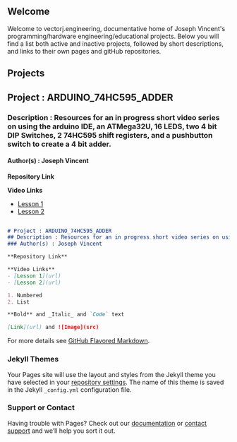 ## Welcome

Welcome to vectorj.engineering, documentative home of Joseph Vincent's programming/hardware engineering/educational projects. Below you will find a list both active and inactive projects, followed by short descriptions, and links to their own pages and gitHub repositories. 

## Projects

## Project : ARDUINO_74HC595_ADDER
### Description : Resources for an in progress short video series on using the arduino IDE, an ATMega32U, 16 LEDS, two 4 bit DIP Switches, 2 74HC595 shift registers, and a pushbutton switch to create a 4 bit adder.
#### Author(s) : Joseph Vincent

**Repository Link**

**Video Links**
- [Lesson 1](url)
- [Lesson 2](url)


```markdown
  
# Project : ARDUINO_74HC595_ADDER
## Description : Resources for an in progress short video series on using the arduino IDE, an ATMega32U, 16 LEDS, two 4 bit DIP Switches, 2 74HC595 shift registers, and a pushbutton switch to create a 4 bit adder.
### Author(s) : Joseph Vincent

**Repository Link**

**Video Links**
- [Lesson 1](url)
- [Lesson 2](url)

1. Numbered
2. List

**Bold** and _Italic_ and `Code` text

[Link](url) and ![Image](src)
```

For more details see [GitHub Flavored Markdown](https://guides.github.com/features/mastering-markdown/).

### Jekyll Themes

Your Pages site will use the layout and styles from the Jekyll theme you have selected in your [repository settings](https://github.com/josephpiercevincent/josephpiercevincent.github.io/settings). The name of this theme is saved in the Jekyll `_config.yml` configuration file.

### Support or Contact

Having trouble with Pages? Check out our [documentation](https://help.github.com/categories/github-pages-basics/) or [contact support](https://github.com/contact) and we’ll help you sort it out.

